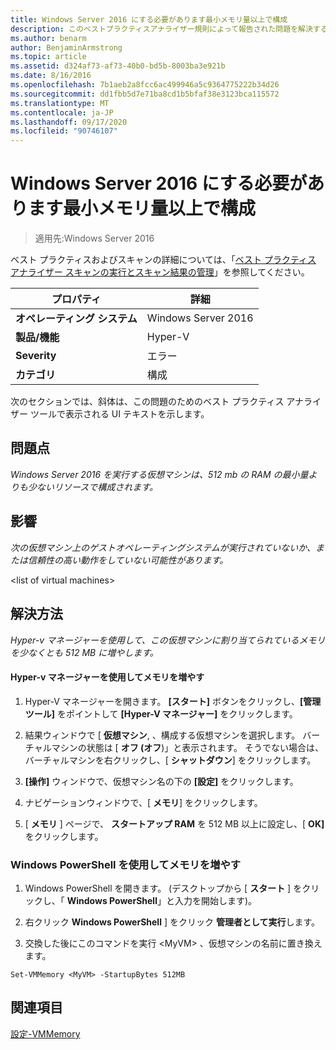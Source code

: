 ```yaml
---
title: Windows Server 2016 にする必要があります最小メモリ量以上で構成
description: このベストプラクティスアナライザー規則によって報告された問題を解決するための手順を示します。
ms.author: benarm
author: BenjaminArmstrong
ms.topic: article
ms.assetid: d324af73-af73-40b0-bd5b-8003ba3e921b
ms.date: 8/16/2016
ms.openlocfilehash: 7b1aeb2a8fcc6ac499946a5c9364775222b34d26
ms.sourcegitcommit: dd1fbb5d7e71ba8cd1b5bfaf38e3123bca115572
ms.translationtype: MT
ms.contentlocale: ja-JP
ms.lasthandoff: 09/17/2020
ms.locfileid: "90746107"
---
```

# <a name="windows-server-2016-should-be-configured-with-at-least-the-minimum-amount-of-memory"></a>Windows Server 2016 にする必要があります最小メモリ量以上で構成

>適用先:Windows Server 2016

ベスト プラクティスおよびスキャンの詳細については、「[ベスト プラクティス アナライザー スキャンの実行とスキャン結果の管理](https://go.microsoft.com/fwlink/p/?LinkID=223177)」を参照してください。

|プロパティ|詳細|
|-|-|
|**オペレーティング システム**|Windows Server 2016|
|**製品/機能**|Hyper-V|
|**Severity**|エラー|
|**カテゴリ**|構成|

次のセクションでは、斜体は、この問題のためのベスト プラクティス アナライザー ツールで表示される UI テキストを示します。

## <a name="issue"></a>**問題点**
*Windows Server 2016 を実行する仮想マシンは、512 mb の RAM の最小量よりも少ないリソースで構成されます。*

## <a name="impact"></a>**影響**
*次の仮想マシン上のゲストオペレーティングシステムが実行されていないか、または信頼性の高い動作をしていない可能性があります。*

\<list of virtual machines>

## <a name="resolution"></a>**解決方法**
*Hyper-v マネージャーを使用して、この仮想マシンに割り当てられているメモリを少なくとも 512 MB に増やします。*

#### <a name="increase-the-memory-using-hyper-v-manager"></a>Hyper-v マネージャーを使用してメモリを増やす

1.  Hyper-V マネージャーを開きます。 **[スタート]** ボタンをクリックし、**[管理ツール]** をポイントして **[Hyper-V マネージャー]** をクリックします。

2.  結果ウィンドウで [ **仮想マシン**, 、構成する仮想マシンを選択します。 バーチャルマシンの状態は [ **オフ (オフ**)」と表示されます。 そうでない場合は、バーチャルマシンを右クリックし、[ **シャットダウン**] をクリックします。

3.  **[操作]** ウィンドウで、仮想マシン名の下の **[設定]** をクリックします。

4.  ナビゲーションウィンドウで、[ **メモリ**] をクリックします。

5.  [ **メモリ** ] ページで、 **スタートアップ RAM** を 512 MB 以上に設定し、[ **OK]** をクリックします。

### <a name="increase-the-memory-using-windows-powershell"></a>Windows PowerShell を使用してメモリを増やす

1.  Windows PowerShell を開きます。 (デスクトップから [ **スタート** ] をクリックし、「 **Windows PowerShell**」と入力を開始します)。

2.  右クリック **Windows PowerShell** ] をクリック **管理者として実行**します。

3.  交換した後にこのコマンドを実行 \<MyVM> 、仮想マシンの名前に置き換えます。

```
Set-VMMemory <MyVM> -StartupBytes 512MB
```

## <a name="see-also"></a>関連項目
[設定-VMMemory](/powershell/module/hyper-v/set-vmmemory?view=win10-ps)
